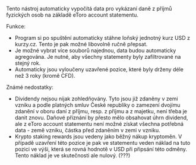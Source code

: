 Tento nástroj automaticky vypočítá data pro vykázaní daně z příjmů fyzických osob na základě eToro account statementu.

Funkce:
- Program si po spuštění automaticky stáhne loňský jednotný kurz USD z kurzy.cz. Tento je pak možné libovolně ručně přepsat.
- Je možné vybrat více souborů najednou, data budou automaticky agregována. Je nutné, aby všechny statementy byly zafiltrované na stejný rok.
- Automaticky jsou vyloučeny uzavřené pozice, které byly drženy déle než 3 roky (kromě CFD).

Známé nedostatky:
- Dividendy nejsou nijak zohledňovány. Tyto jsou již zdaněny v zemi vzniku a podle platných smluv České republiky o zamezení dvojímu zdanění v oboru daní z příjmu, resp. z příjmu a z majetku, není třeba je danit znovu. Daňové přiznání by přesto mělo obsahovat úhrn dividend, ale z eToro account statementu není možné získat všechna potřebná data - země vzniku, částka před zdaněním v zemi v vzniku.
- Krypto staking rewards jsou vedeny jako běžný nákup kryptoměn. V případě uzavření této pozice je pak ve statementu veden náklad na tuto pozici ve výši, která se rovná hodnotě v USD při připsání této odměny. Tento náklad je ve skutečnosti ale nulový. (???)
